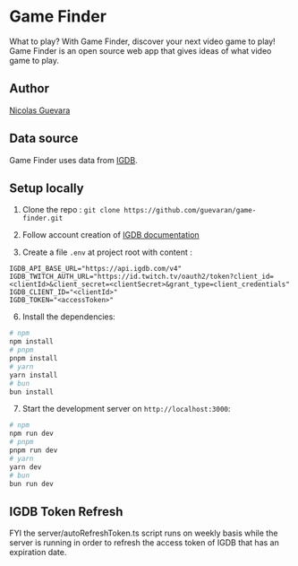 # Game Finder

What to play? With Game Finder, discover your next video game to play!
Game Finder is an open source web app that gives ideas of what video game to play.

## Author

[Nicolas Guevara](https://nicolas.guev.fr/)

## Data source

Game Finder uses data from [IGDB](https://www.igdb.com/).

## Setup locally

1. Clone the repo : `git clone https://github.com/guevaran/game-finder.git`
   
3. Follow account creation of [IGDB documentation](https://api-docs.igdb.com/#account-creation)
   
5. Create a file `.env` at project root with content :

```plaintext
IGDB_API_BASE_URL="https://api.igdb.com/v4"
IGDB_TWITCH_AUTH_URL="https://id.twitch.tv/oauth2/token?client_id=<clientId>&client_secret=<clientSecret>&grant_type=client_credentials"
IGDB_CLIENT_ID="<clientId>"
IGDB_TOKEN="<accessToken>"
```

6. Install the dependencies:

```bash
# npm
npm install
# pnpm
pnpm install
# yarn
yarn install
# bun
bun install
```

7. Start the development server on `http://localhost:3000`:

```bash
# npm
npm run dev
# pnpm
pnpm run dev
# yarn
yarn dev
# bun
bun run dev
```

## IGDB Token Refresh

FYI the server/autoRefreshToken.ts script runs on weekly basis while the server is running in order to refresh the access token of IGDB that has an expiration date.

